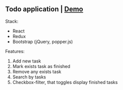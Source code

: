 Todo application | [Demo](https://uqm4b.codesandbox.io/)
-

Stack:
- React
- Redux
- Bootstrap (jQuery, popper.js)

Features:
1. Add new task
2. Mark exists task as finished
3. Remove any exists task
4. Search by tasks
5. Checkbox-filter, that toggles display finished tasks
